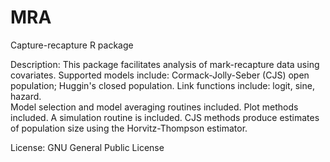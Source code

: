 # MRA
Capture-recapture R package

Description: This package facilitates analysis of mark-recapture data using covariates. 
Supported models include: Cormack-Jolly-Seber (CJS) open population; Huggin's closed population. 
Link functions include: logit, sine, hazard.  
Model selection and model averaging routines included. 
Plot methods included. A simulation routine is included. 
CJS methods produce estimates of population size using the Horvitz-Thompson estimator.

License: GNU General Public License
